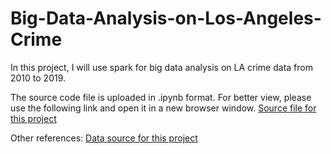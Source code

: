 # Big-Data-Analysis-on-Los-Angeles-Crime
In this project, I will use spark for big data analysis on LA crime data from 2010 to 2019.

The source code file is uploaded in .ipynb format. For better view, please use the following link and open it in a new browser window.
[Source file for this project](https://databricks-prod-cloudfront.cloud.databricks.com/public/4027ec902e239c93eaaa8714f173bcfc/1772353219017266/2267549507577016/105392983207357/latest.html)

Other references:
[Data source for this project](https://data.lacity.org/Public-Safety/Crime-Data-from-2010-to-2019/63jg-8b9z/about_data)
